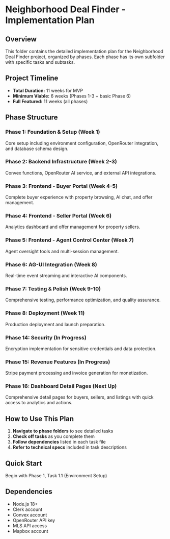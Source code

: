 # Neighborhood Deal Finder - Implementation Plan

## Overview
This folder contains the detailed implementation plan for the Neighborhood Deal Finder project, organized by phases. Each phase has its own subfolder with specific tasks and subtasks.

## Project Timeline
- **Total Duration:** 11 weeks for MVP
- **Minimum Viable:** 6 weeks (Phases 1-3 + basic Phase 6)
- **Full Featured:** 11 weeks (all phases)

## Phase Structure

### Phase 1: Foundation & Setup (Week 1)
Core setup including environment configuration, OpenRouter integration, and database schema design.

### Phase 2: Backend Infrastructure (Week 2-3)
Convex functions, OpenRouter AI service, and external API integrations.

### Phase 3: Frontend - Buyer Portal (Week 4-5)
Complete buyer experience with property browsing, AI chat, and offer management.

### Phase 4: Frontend - Seller Portal (Week 6)
Analytics dashboard and offer management for property sellers.

### Phase 5: Frontend - Agent Control Center (Week 7)
Agent oversight tools and multi-session management.

### Phase 6: AG-UI Integration (Week 8)
Real-time event streaming and interactive AI components.

### Phase 7: Testing & Polish (Week 9-10)
Comprehensive testing, performance optimization, and quality assurance.

### Phase 8: Deployment (Week 11)
Production deployment and launch preparation.

### Phase 14: Security (In Progress)
Encryption implementation for sensitive credentials and data protection.

### Phase 15: Revenue Features (In Progress)
Stripe payment processing and invoice generation for monetization.

### Phase 16: Dashboard Detail Pages (Next Up)
Comprehensive detail pages for buyers, sellers, and listings with quick access to analytics and actions.

## How to Use This Plan

1. **Navigate to phase folders** to see detailed tasks
2. **Check off tasks** as you complete them
3. **Follow dependencies** listed in each task file
4. **Refer to technical specs** included in task descriptions

## Quick Start
Begin with Phase 1, Task 1.1 (Environment Setup)

## Dependencies
- Node.js 18+
- Clerk account
- Convex account
- OpenRouter API key
- MLS API access
- Mapbox account
